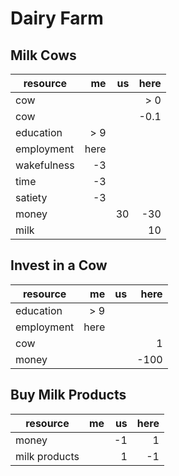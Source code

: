 Dairy Farm
==========

Milk Cows
---------

resource          |    me |    us |  here |
------------------|------:|------:|------:|
cow               |       |       |   > 0 |
cow               |       |       |  -0.1 |
education         |   > 9 |       |       |
employment        |  here |       |       |
wakefulness       |    -3 |       |       |
time              |    -3 |       |       |
satiety           |    -3 |       |       |
money             |       |    30 |   -30 |
milk              |       |       |    10 |


Invest in a Cow
---------------

resource          |    me |    us |  here |
------------------|------:|------:|------:|
education         |   > 9 |       |       |
employment        |  here |       |       |
cow               |       |       |     1 |
money             |       |       |  -100 |


Buy Milk Products
-----------------

resource          |    me |    us |  here |
------------------|------:|------:|------:|
money             |       |    -1 |     1 |
milk products     |       |     1 |    -1 |